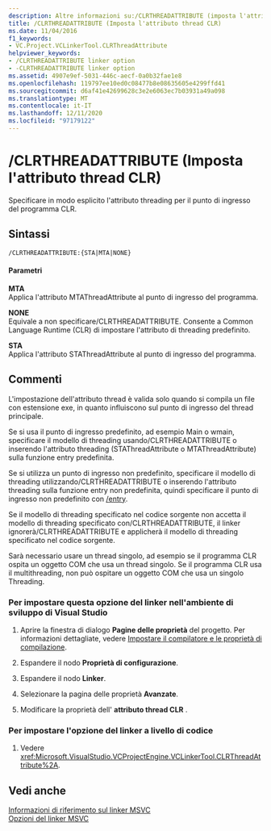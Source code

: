 ```yaml
---
description: Altre informazioni su:/CLRTHREADATTRIBUTE (imposta l'attributo thread CLR)
title: /CLRTHREADATTRIBUTE (Imposta l'attributo thread CLR)
ms.date: 11/04/2016
f1_keywords:
- VC.Project.VCLinkerTool.CLRThreadAttribute
helpviewer_keywords:
- /CLRTHREADATTRIBUTE linker option
- -CLRTHREADATTRIBUTE linker option
ms.assetid: 4907e9ef-5031-446c-aecf-0a0b32fae1e8
ms.openlocfilehash: 119797ee10ed0c08477b8e08635605e4299ffd41
ms.sourcegitcommit: d6af41e42699628c3e2e6063ec7b03931a49a098
ms.translationtype: MT
ms.contentlocale: it-IT
ms.lasthandoff: 12/11/2020
ms.locfileid: "97179122"
---
```

# <a name="clrthreadattribute-set-clr-thread-attribute"></a>/CLRTHREADATTRIBUTE (Imposta l'attributo thread CLR)

Specificare in modo esplicito l'attributo threading per il punto di ingresso del programma CLR.

## <a name="syntax"></a>Sintassi

```
/CLRTHREADATTRIBUTE:{STA|MTA|NONE}
```

#### <a name="parameters"></a>Parametri

**MTA**<br/>
Applica l'attributo MTAThreadAttribute al punto di ingresso del programma.

**NONE**<br/>
Equivale a non specificare/CLRTHREADATTRIBUTE.  Consente a Common Language Runtime (CLR) di impostare l'attributo di threading predefinito.

**STA**<br/>
Applica l'attributo STAThreadAttribute al punto di ingresso del programma.

## <a name="remarks"></a>Commenti

L'impostazione dell'attributo thread è valida solo quando si compila un file con estensione exe, in quanto influiscono sul punto di ingresso del thread principale.

Se si usa il punto di ingresso predefinito, ad esempio Main o wmain, specificare il modello di threading usando/CLRTHREADATTRIBUTE o inserendo l'attributo threading (STAThreadAttribute o MTAThreadAttribute) sulla funzione entry predefinita.

Se si utilizza un punto di ingresso non predefinito, specificare il modello di threading utilizzando/CLRTHREADATTRIBUTE o inserendo l'attributo threading sulla funzione entry non predefinita, quindi specificare il punto di ingresso non predefinito con [/entry](entry-entry-point-symbol.md).

Se il modello di threading specificato nel codice sorgente non accetta il modello di threading specificato con/CLRTHREADATTRIBUTE, il linker ignorerà/CLRTHREADATTRIBUTE e applicherà il modello di threading specificato nel codice sorgente.

Sarà necessario usare un thread singolo, ad esempio se il programma CLR ospita un oggetto COM che usa un thread singolo.  Se il programma CLR usa il multithreading, non può ospitare un oggetto COM che usa un singolo Threading.

### <a name="to-set-this-linker-option-in-the-visual-studio-development-environment"></a>Per impostare questa opzione del linker nell'ambiente di sviluppo di Visual Studio

1. Aprire la finestra di dialogo **Pagine delle proprietà** del progetto. Per informazioni dettagliate, vedere [Impostare il compilatore e le proprietà di compilazione](../working-with-project-properties.md).

1. Espandere il nodo **Proprietà di configurazione**.

1. Espandere il nodo **Linker**.

1. Selezionare la pagina delle proprietà **Avanzate**.

1. Modificare la proprietà dell' **attributo thread CLR** .

### <a name="to-set-this-linker-option-programmatically"></a>Per impostare l'opzione del linker a livello di codice

1. Vedere <xref:Microsoft.VisualStudio.VCProjectEngine.VCLinkerTool.CLRThreadAttribute%2A>.

## <a name="see-also"></a>Vedi anche

[Informazioni di riferimento sul linker MSVC](linking.md)<br/>
[Opzioni del linker MSVC](linker-options.md)
